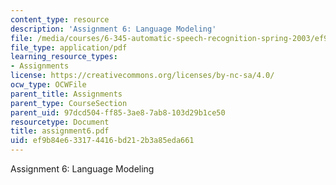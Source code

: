 ```yaml
---
content_type: resource
description: 'Assignment 6: Language Modeling'
file: /media/courses/6-345-automatic-speech-recognition-spring-2003/ef9b84e633174416bd212b3a85eda661_assignment6.pdf
file_type: application/pdf
learning_resource_types:
- Assignments
license: https://creativecommons.org/licenses/by-nc-sa/4.0/
ocw_type: OCWFile
parent_title: Assignments
parent_type: CourseSection
parent_uid: 97dcd504-ff85-3ae8-7ab8-103d29b1ce50
resourcetype: Document
title: assignment6.pdf
uid: ef9b84e6-3317-4416-bd21-2b3a85eda661
---
```

Assignment 6: Language Modeling
